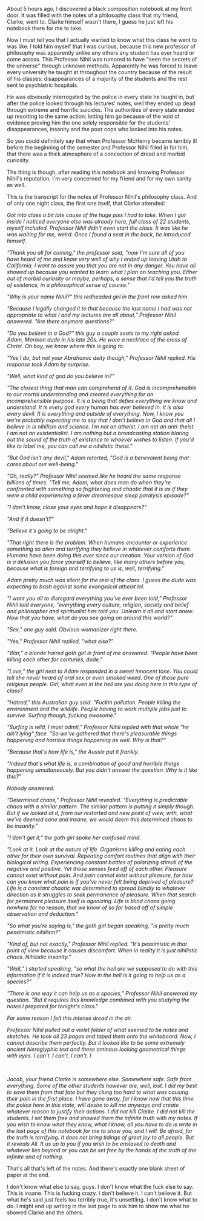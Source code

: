 About 5 hours ago, I discovered a black composition notebook at my front door. It was filled with the notes of a philosophy class that my friend, Clarke, went to. Clarke himself wasn't there, I guess he just left his notebook there for me to take.

Now I must tell you that I actually wanted to know what this class he went to was like. I told him myself that I was curious, because this new professor of philosophy was apparently unlike any others any student has ever heard or come across. This Professor Nihil was rumored to have "seen the secrets of the universe" through unknown methods. Apparently he was forced to leave every university he taught at throughout the country because of the result of his classes: disappearances of a majority of the students and the rest sent to psychiatric hospitals.

He was obviously interrogated by the police in every state he taught in, but after the police looked through his lectures' notes, well they ended up dead through extreme and horrific suicides. The authorities of every state ended up resorting to the same action: letting him go because of the void of evidence proving him the one solely responsible for the students' disappearances, insanity and the poor cops who looked into his notes.

So you could definitely say that when Professor McHenry became terribly ill before the beginning of the semester and Professor Nihil filled in for him, that there was a thick atmosphere of a concoction of dread and morbid curiosity.

The thing is though, after reading this notebook and knowing Professor Nihil's reputation, I'm very concerned for my friend and for my own sanity as well.

This is the transcript for the notes of Professor Nihil's philosophy class. And of only one night class, the first one itself, that Clarke attended:

*Got into class a bit late cause of the huge piss I had to take. When I got inside I noticed everyone else was already here, full class of 22 students, myself included. Professor Nihil didn't even start the class. It was like he was waiting for me, weird. Once I found a seat in the back, he introduced himself.*

*"Thank you all for coming," the professor said, "now I'm sure all of you have heard of me and know very well of why I ended up leaving Utah to California. I want to assure you that you are not in any danger. You have all showed up because you wanted to learn what I plan on teaching you. Either out of morbid curiosity or maybe, perhaps, a sense that I'd tell you the truth of existence, in a philosophical sense of course."*

*"Why is your name Nihil?" this redheaded girl in the front row asked him.*

*"Because I legally changed it to that because the last name I had was not appropriate to what I and my lectures are all about," Professor Nihil answered. "Are there anymore questions?"*

*"Do you believe in a God?" this guy a couple seats to my right asked. Adam, Mormon dude in his late 20s. He wore a necklace of the cross of Christ. Oh boy, we know where this is going to.*

 *"Yes I do, but not your Abrahamic deity though," Professor Nihil replied. His response took Adam by surprise.*

*"Well, what kind of god do you believe in?"*

 *"The closest thing that man can comprehend of It. God is incomprehensible to our mortal understanding and created everything for an incomprehensible purpose. It is a being that defies everything we know and understand. It is every god every human has ever believed in. It is also every devil. It is everything and outside of everything. Now, I know you we're probably expecting me to say that I don't believe in God and that all I believe in is nihilism and science. I'm not an atheist. I am not an anti-theist. I am not an existentialist. I am nothing but a broadcasting station blaring out the sound of the truth of existence to whoever wishes to listen. If you'd like to label me, you can call me a nihilistic theist."*

*"But God isn't any devil," Adam retorted, "God is a benevolent being that cares about our well-being."*

*"Oh, really?" Professor Nihil seemed like he heard the same response billions of times. "Tell me, Adam, what does man do when they're confronted with something so frightening and chaotic that it is as if they were a child experiencing a fever dreamesque sleep paralysis episode?"*

 *"I don't know, close your eyes and hope it disappears?"*

*"And if it doesn't?"*

*"Believe it's going to be alright."*

*"That right there is the problem. When humans encounter or experience something so alien and terrifying they believe in whatever comforts them. Humans have been doing this ever since our creation. Your version of God is a delusion you force yourself to believe, like many others before you, because what is foreign and terrifying to us is, well, terrifying."*

*Adam pretty much was silent for the rest of the class. I guess the dude was expecting to bash against some evangelical atheist lol.*

*"I want you all to disregard everything you've ever been told," Professor Nihil told everyone, "everything every culture, religion, society and belief and philosopher and spiritualist has told you. Unlearn it all and start anew. Now that you have, what do you see going on around this world?"*

*"Sex," one guy said. Obvious womanizer right there.*

*"Yes," Professor Nihil replied, "what else?"*

*"War," a blonde haired goth girl in front of me answered. "People have been killing each other for centuries, dude."*

*"Love," the girl next to Adam responded in a sweet innocent tone. You could tell she never heard of oral sex or even smoked weed. One of those pure religious people. Girl, what even in the hell are you doing here in this type of class?*

*"Hatred," this Australian guy said. "Fuckin pollution. People killing the environment and the wildlife. People having to work multiple jobs just to survive. Surfing though, fucking awesome."*

*"Surfing is wild, I must admit," Professor Nihil replied with that whole "he ain't lying" face. "So we've gathered that there's pleasurable things happening and horrible things happening as well. Why is that?"*

*"Because that's how life is," the Aussie put it frankly.*

*"Indeed that's what life is, a combination of good and horrible things happening simultaneously. But you didn't answer the question. Why is it like this?"*

*Nobody answered.*

*"Determined chaos," Professor Nihil revealed. "Everything is predictable chaos with a similar pattern. The similar pattern is putting it simply though. But if we looked at it, from our restarted and new point of view, with, what we've deemed sane and insane, we would deem this determined chaos to be insanity."*

*"I don't get it," the goth girl spoke her confused mind.*

*"Look at it. Look at the nature of life. Organisms killing and eating each other for their own survival. Repeating comfort routines that align with their biological wiring. Experiencing constant battles of polarizing stimuli of the negative and positive. Yet those senses feed off of each other. Pleasure cannot exist without pain. And pain cannot exist without pleasure, for how can you know what pain is if you've never felt being deprived of pleasure? Life is a constant chaotic war determined to spread blindly to whatever direction as it struggles to seek permanence of pleasure. When that search for permanent pleasure itself is agonizing. Life is blind chaos going nowhere for no reason, that we know of so far based off of simple observation and deduction."*

*"So what you're saying is," the goth girl began speaking, "is pretty much pessimistic nihilism?"*

*"Kind of, but not exactly," Professor Nihil replied. "It's pessimistic in that point of view because it causes discomfort. When in reality it is just nihilistic chaos. Nihilistic insanity."*

*"Wait," I started speaking, "so what the hell are we supposed to do with this information if it is indeed true? How in the hell is it going to help us as a species?"*

*"There is one way it can help us as a species," Professor Nihil answered my question. "But it requires this knowledge combined with you studying the notes I prepared for tonight's class."*

*For some reason I felt this intense dread in the air.*

*Professor Nihil pulled out a violet folder of what seemed to be notes and sketches. He took all 23 pages and taped them onto the whiteboard. Now, I cannot describe them perfectly. But it looked like to be some extremely ancient hieroglyphic text and these ominous looking geometrical things with eyes. I can't. I can't. I can't. I*

&#x200B;

*Jacob, your friend Clarke is somewhere else. Somewhere safe. Safe from everything. Some of the other students however are, well, lost. I did my best to save them from that fate but they clung too hard to what was causing their pain in the first place. I have gone away, for I know now that this time the police here in this state, will desire to kill me anyways and create whatever reason to justify their actions. I did not kill Clarke. I did not kill the students. I set them free and showed them the infinite truth with my notes. If you wish to know what they know, what I know, all you have to do is write in the last page of this notebook for me to show you, and I will. Be afraid, for the truth is terrifying. It does not bring tidings of great joy to all people. But it reveals All. It us up to you if you wish to be enslaved to death and whatever lies beyond or you can be set free by the hands of the truth of the infinite and of nothing.*

That's all that's left of the notes. And there's exactly one blank sheet of paper at the end.

I don't know what else to say, guys. I don't know what the fuck else to say. This is insane. This is fucking crazy. I don't believe it. I can't believe it. But what he's said just feels too terribly true, it's unsettling. I don't know what to do. I might end up writing in the last page to ask him to show me what he showed Clarke and the others.